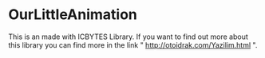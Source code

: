 # OurLittleAnimation
This is an made with ICBYTES Library. 
If you want to find out more about this library you can find more in the link " http://otoidrak.com/Yazilim.html ".
